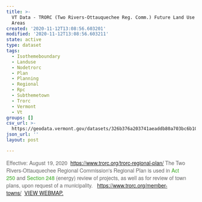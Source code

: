 ```yaml
---
title: >-
  VT Data - TRORC (Two Rivers-Ottauquechee Reg. Comm.) Future Land Use Plan
  Areas
created: '2020-11-12T13:08:56.603201'
modified: '2020-11-12T13:08:56.603211'
state: active
type: dataset
tags:
  - Isothemeboundary
  - Landuse
  - Nodetrorc
  - Plan
  - Planning
  - Regional
  - Rpc
  - Subthemetown
  - Trorc
  - Vermont
  - Vt
groups: []
csv_url: >-
  https://geodata.vermont.gov/datasets/326b376a203741aeaddb80a703bc6b10_0.csv?outSR=%7B%22latestWkid%22%3A4326%2C%22wkid%22%3A4326%7D
json_url: ''
layout: post

---
```

<div style='text-align:Left;'><p style='box-sizing:border-box; margin-top:0px; margin-bottom:12px; color:rgb(102, 102, 102); font-family:Questrial, &quot;Helvetica Neue&quot;, Helvetica, Arial, sans-serif;'>Effective: August 19, 2020  <a href='https://www.trorc.org/trorc-regional-plan/' rel='nofollow ugc' target='_blank'>https://www.trorc.org/trorc-regional-plan/</a> The Two Rivers-Ottauquechee Regional Commission's Regional Plan is used in <a href='https://www.trorc.org/act-250-and-other-permitting/' rel='nofollow ugc' style='background-color:transparent; box-sizing:border-box; color:rgb(59, 169, 35); text-decoration-line:none;'>Act 250</a> and <a href='https://www.trorc.org/programs/energy/energy-permitting/' rel='nofollow ugc' style='background-color:transparent; box-sizing:border-box; color:rgb(59, 169, 35); text-decoration-line:none;'>Section 248</a> (energy) review of projects, as well as for review of town plans, upon request of a municipality.   <a href='https://www.trorc.org/member-towns/' rel='nofollow ugc' style='font-family:&quot;Avenir Next&quot;, Avenir, &quot;Helvetica Neue&quot;, Helvetica, Arial, sans-serif;' target='_blank'>https://www.trorc.org/member-towns/</a>  <a href='https://trorc.maps.arcgis.com/home/webmap/viewer.html?webmap=df2013e1252344f883b0a5896ecd742f' rel='nofollow ugc' style='font-family: &quot;Avenir Next&quot;, Avenir, &quot;Helvetica Neue&quot;, Helvetica, Arial, sans-serif;' target='_blank'>VIEW WEBMAP.</a></p></div>

